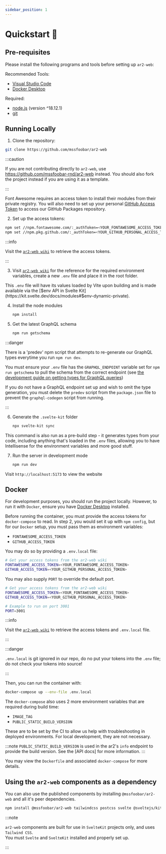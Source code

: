 ```yaml
---
sidebar_position: 1
---
```


# Quickstart 🚀

## Pre-requisites

Please install the following programs and tools before setting up `ar2-web`:

Recommended Tools:

-   [Visual Studio Code](https://code.visualstudio.com/download)
-   [Docker Desktop](https://www.docker.com/products/docker-desktop/)

Required:

-   [node.js](https://nodejs.org/en/) (version ^18.12.1)
-   [git](https://git-scm.com/downloads)

## Running Locally

1. Clone the repository:

```bash
git clone https://github.com/mssfoobar/ar2-web
```

:::caution

If you are not contributing directly to `ar2-web`, use https://github.com/mssfoobar-rnd/ar2-web instead.
You should also fork the project instead if you are using it as a template.

:::

Font Awesome requires an access token to install their modules from their private registry.
You will also need to set up your personal [GitHub Access Token](https://docs.github.com/en/authentication/keeping-your-account-and-data-secure/creating-a-personal-access-token) to access our GitHub Packages repository.

2. Set up the access tokens:

```bash
npm set //npm.fontawesome.com/:_authToken=<YOUR_FONTAWESOME_ACCESS_TOKEN>
npm set //npm.pkg.github.com/:_authToken=<YOUR_GITHUB_PERSONAL_ACCESS_TOKEN>
```

:::info

Visit the [`ar2-web wiki`](https://github.com/mssfoobar/ar2-web/wiki/Sensitive-Tokens) to retrieve the access tokens.

:::

3. Visit [`ar2-web wiki`](https://github.com/mssfoobar/ar2-web/wiki/Environment-Variables) for the reference for the
   required environment variables, create a new `.env` file and place it in the root folder.

This `.env` file will have its values loaded by Vite upon building and is made available via the
[$env API in Svelte Kit](https://kit.svelte.dev/docs/modules#$env-dynamic-private).

4. Install the node modules

    ```bash
    npm install
    ```

5. Get the latest GraphQL schema

    ```bash
    npm run getschema
    ```

:::danger

There is a 'predev' npm script that attempts to re-generate our GraphQL types everytime you run `npm run dev`.

You must ensure your `.env` file has the `GRAPHQL_ENDPOINT` variable set for `npm run getschema` to pull the schema from
the correct endpoint (see
[the development guide on getting types for GraphQL queries](../guides/development.mdx#query-types--graphql-codegen))

If you do not have a GraphQL endpoint set up and wish to omit the type generation, you must delete the `predev` script
from the `package.json` file to prevent the `graphql-codegen` script from running.

:::

6. Generate the `.svelte-kit` folder

    ```bash
    npx svelte-kit sync
    ```

This command is also run as a pre-build step - it generates types from your code, including anything that's loaded in
the `.env` files, allowing you to have Intellisense for the environment variables and more good stuff.

7. Run the server in development mode

    ```bash
    npm run dev
    ```

Visit `http://localhost:5173` to view the website

## Docker

For development purposes, you should run the project locally. However, to run it with `Docker`, ensure you have
[Docker Desktop](https://www.docker.com/products/docker-desktop/) installed.

Before running the container, you must provide the access tokens for `docker-compose` to read. In step 2, you would
set it up with `npm config`, but for our `Docker` setup, you must pass them as environment variables:

-   `FONTAWESOME_ACCESS_TOKEN`
-   `GITHUB_ACCESS_TOKEN`

You may do so by providing a `.env.local` file:

```bash
# Get your access tokens from the ar2-web wiki
FONTAWESOME_ACCESS_TOKEN=<YOUR_FONTAWESOME_ACCESS_TOKEN>
GITHUB_ACCESS_TOKEN=<YOUR_GITHUB_PERSONAL_ACCESS_TOKEN>
```

You may also supply `PORT` to override the default port.

```bash
# Get your access tokens from the ar2-web wiki
FONTAWESOME_ACCESS_TOKEN=<YOUR_FONTAWESOME_ACCESS_TOKEN>
GITHUB_ACCESS_TOKEN=<YOUR_GITHUB_PERSONAL_ACCESS_TOKEN>

# Example to run on port 3001
PORT=3001
```

:::info

Visit the [`ar2-web wiki`](https://github.com/mssfoobar/ar2-web/wiki/Sensitive-Tokens) to retrieve the access tokens and `.env.local` file.

:::

:::danger

`.env.local` is git ignored in our repo, do no put your tokens into the `.env` file; do not check your tokens into source!

:::

Then, you can run the container with:

```bash
docker-compose up --env-file .env.local
```

The `docker-compose` also uses 2 more environment variables that are required during build time:

-   `IMAGE_TAG`
-   `PUBLIC_STATIC_BUILD_VERSION`

These are to be set by the CI to allow us help with troubleshooting in deployed environments. For local development,
they are not necessary.

:::note
`PUBLIC_STATIC_BUILD_VERSION` is used in the ar2's `info` endpoint to provide the build version.
See the [API docs] for more information.
:::

You may view the `Dockerfile` and associated `docker-compose` for more details.

## Using the `ar2-web` components as a dependency

You can also use the published components by installing `@mssfoobar/ar2-web` and all it's peer dependencies.

```bash
npm install @mssfoobar/ar2-web tailwindcss postcss svelte @sveltejs/kit
```

:::note

`ar2-web` components are built for use in `SvelteKit` projects only, and uses `Tailwind CSS`.  
You must `Svelte` and `SvelteKit` installed and properly set up.

:::
